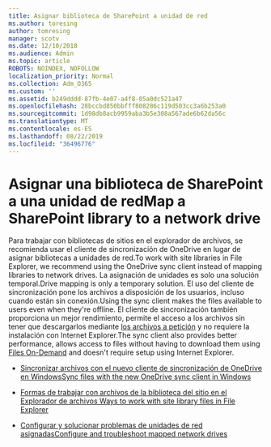 ```yaml
---
title: Asignar biblioteca de SharePoint a unidad de red
ms.author: toresing
author: tomresing
manager: scotv
ms.date: 12/10/2018
ms.audience: Admin
ms.topic: article
ROBOTS: NOINDEX, NOFOLLOW
localization_priority: Normal
ms.collection: Adm_O365
ms.custom: ''
ms.assetid: b249dddd-87fb-4e07-a4f8-05a0dc521a47
ms.openlocfilehash: 28bccbd850bbfff808286c119d503cc3a6b253a0
ms.sourcegitcommit: 1d98db8acb9959aba3b5e308a567ade6b62da56c
ms.translationtype: MT
ms.contentlocale: es-ES
ms.lasthandoff: 08/22/2019
ms.locfileid: "36496776"
---
```

# <a name="map-a-sharepoint-library-to-a-network-drive"></a><span data-ttu-id="30bae-102">Asignar una biblioteca de SharePoint a una unidad de red</span><span class="sxs-lookup"><span data-stu-id="30bae-102">Map a SharePoint library to a network drive</span></span>

<span data-ttu-id="30bae-103">Para trabajar con bibliotecas de sitios en el explorador de archivos, se recomienda usar el cliente de sincronización de OneDrive en lugar de asignar bibliotecas a unidades de red.</span><span class="sxs-lookup"><span data-stu-id="30bae-103">To work with site libraries in File Explorer, we recommend using the OneDrive sync client instead of mapping libraries to network drives.</span></span> <span data-ttu-id="30bae-104">La asignación de unidades es solo una solución temporal.</span><span class="sxs-lookup"><span data-stu-id="30bae-104">Drive mapping is only a temporary solution.</span></span> <span data-ttu-id="30bae-105">El uso del cliente de sincronización pone los archivos a disposición de los usuarios, incluso cuando están sin conexión.</span><span class="sxs-lookup"><span data-stu-id="30bae-105">Using the sync client makes the files available to users even when they're offline.</span></span> <span data-ttu-id="30bae-106">El cliente de sincronización también proporciona un mejor rendimiento, permite el acceso a los archivos sin tener que descargarlos mediante [los archivos a petición](https://support.office.com/article/Learn-about-OneDrive-Files-On-Demand-0E6860D3-D9F3-4971-B321-7092438FB38E) y no requiere la instalación con Internet Explorer.</span><span class="sxs-lookup"><span data-stu-id="30bae-106">The sync client also provides better performance, allows access to files without having to download them using [Files On-Demand](https://support.office.com/article/Learn-about-OneDrive-Files-On-Demand-0E6860D3-D9F3-4971-B321-7092438FB38E) and doesn't require setup using Internet Explorer.</span></span> 
  
- [<span data-ttu-id="30bae-107">Sincronizar archivos con el nuevo cliente de sincronización de OneDrive en Windows</span><span class="sxs-lookup"><span data-stu-id="30bae-107">Sync files with the new OneDrive sync client in Windows</span></span>](https://go.microsoft.com/fwlink/?linkid=866427)
    
- [<span data-ttu-id="30bae-108"> Formas de trabajar con archivos de la biblioteca del sitio en el Explorador de archivos </span><span class="sxs-lookup"><span data-stu-id="30bae-108">Ways to work with site library files in File Explorer</span></span>](https://go.microsoft.com/fwlink/?linkid=866291)
    
- [<span data-ttu-id="30bae-109">Configurar y solucionar problemas de unidades de red asignadas</span><span class="sxs-lookup"><span data-stu-id="30bae-109">Configure and troubleshoot mapped network drives</span></span>](https://support.microsoft.com/kb/2616712)
    

